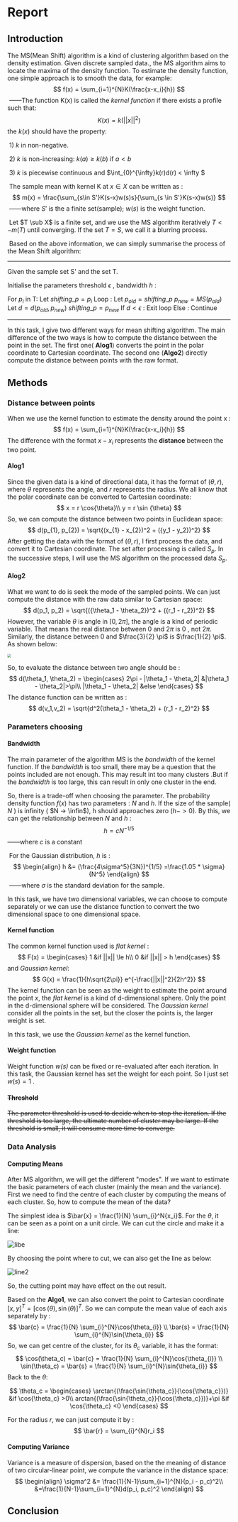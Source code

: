 # Report

## Introduction

The MS(Mean Shift) algorithm is a kind of clustering algorithm based on the density estimation. Given discrete sampled data., the MS algorithm aims to locate the maxima of the density function. To estimate the density function, one simple approach is to smooth the data,  for example:
$$
f(x) = \sum_{i=1}^{N}K(\frac{x-x_i}{h})
$$
​	——The function K(x) is called the *kernel function* if there exists a profile such that:
$$
K(x) = k(||x||^2)
$$
​	the $k(x)$ should have the property:

​	1) $k$ in non-negative.

​	2) $k$ is non-increasing: $k(a) \geq k(b)$ if $a < b$

​	3) $k$ is piecewise continuous and $\int_{0}^{\infty}k(r)d(r) < \infty $

​	The sample mean with kernel K at $x \in X$ can be written as :
$$
m(x) = \frac{\sum_{s\in S'}K(s-x)w(s)s}{\sum_{s \in S'}K(s-x)w(s)}
$$
​	——where $S'$ is the a finite set(sample); $w(s)$ is the weight function.

​	Let $T \sub X$ is a finite set, and we use the MS algorithm iteratively  $T <- m(T)$ until converging.  If the set $T = S$, we call it a blurring process.

​	Based on the above information, we can simply summarise the process of the Mean Shift algorithm:

---

Given the sample set S' and the set T.

Initialise the parameters threshold $\epsilon$ , bandwidth $h$ :

For $p_i$ in T:
	Let $shifting\_p = p_i$
	Loop :
		Let $p_{old} = shifting\_p$
		$p_{new} = MS(p_{old})$
		Let $d = d(p_{old}, p_{new})$
		$shifting\_p = p_{new}$
		If $d < \epsilon$ :
			Exit loop
		Else :
			Continue

---

In this task, I give two different ways for mean shifting algorithm. The main difference of the two ways is how to compute the distance between the point in the set. The first one( **Alog1**) converts the point in the polar coordinate to Cartesian coordinate. The second one (**Algo2**) directly compute the distance between points with the raw format.

## Methods

### Distance between points

When we use the kernel function to estimate the density around the point x :
$$
f(x) = \sum_{i=1}^{N}K(\frac{x-x_i}{h})
$$
The difference with the format $x - x_{i}$ represents the **distance** between the two point.

#### Alog1

Since the given data is a kind of directional data, it has the format of $(\theta, r)$, where $\theta$ represents the angle, and $r$ represents the radius. We all know that the polar coordinate can be converted to Cartesian coordinate:
$$
x = r \cos{\theta}\\
y = r \sin {\theta}
$$
So, we can compute the distance between two points in Euclidean space:
$$
d(p_{1}, p_{2}) = \sqrt{(x_{1} - x_{2})^2 + ({y_1 - y_2})^2}
$$
After getting the data with the format of $(\theta,r)$, I first process the data, and convert it to Cartesian coordinate. The set after processing is called $S_p$. In the successive steps, I will use the MS algorithm on the processed data $S_p$.

#### Alog2

What we want to do is seek the mode of the sampled points. We can just compute the distance with the raw data similar to  Cartesian space:
$$
d(p_1, p_2) = \sqrt{({\theta_1 - \theta_2})^2 + ({r_1 - r_2})^2}
$$
However, the variable $\theta$ is angle in $[0, 2 \pi]$, the angle is a kind of periodic variable. That means the real distance between $0$ and $2\pi$ is $0$ , not $2\pi$. Similarly, the distance between $0$ and $\frac{3}{2} \pi$ is $\frac{1}{2} \pi$. As shown below:

<img src="./\pictures\0-23.JPG" style="zoom:50%;" />

So, to evaluate the distance between two angle should be :
$$
d(\theta_1, \theta_2) =
\begin{cases}
2\pi - |\theta_1 - \theta_2| &|\theta_1 - \theta_2|>\pi\\
|\theta_1 - \theta_2|  &else
\end{cases}
$$
The distance function can be written as :
$$
d(v_1,v_2) = \sqrt{d^2(\theta_1 - \theta_2) + (r_1 - r_2)^2}
$$

### Parameters choosing

#### Bandwidth

The main parameter of the algorithm MS is the *bandwidth* of the kernel function. If the *bandwidth* is too small, there may be a question that the points included are not enough. This may result int too many clusters .But if the *bandwidth* is too large, this can result in only one cluster in the end.

So, there is a trade-off when choosing the parameter. The probability density function $f(x)$ has two parameters : $N$ and $h$. If the size of the sample( $N$ )  is infinity ( $N -> \infin$), h should approaches zero ($h -> 0$). By this, we can get the relationship between $N$ and $h$ :
$$
h = cN^{-1/5}
$$
​	——where $c$ is a constant

​	For the Gaussian distribution, $h$ is :
$$
\begin{align}
h &= (\frac{4\sigma^5}{3N})^{1/5}
=\frac{1.05 * \sigma}{N^5}
\end{align}
$$
​	——where $\sigma$ is the standard deviation for  the sample.

In this task, we have two dimensional variables, we can choose to compute separately or we can use the distance function to convert the two dimensional space to one dimensional space.

#### Kernel function

The common kernel function used is *flat kernel* :
$$
F(x) =
\begin{cases}
1 &if ||x|| \le h\\
0 &if ||x|| > h
\end{cases}
$$
and *Gaussian kernel*:
$$
G(x) = \frac{1}{h\sqrt{2\pi}} e^{-\frac{||x||^2}{2h^2}}
$$
The kernel function can be seen as the weight to estimate the point around the point $x$, the *flat kernel* is a kind of d-dimensional sphere. Only the point in the d-dimensional sphere will be considered. The *Gaussian kernel* consider all the points in the set, but the closer the points is, the larger weight is set.

In this task, we use the *Gaussian kernel* as the kernel function.

#### Weight function

Weight function *w(s)* can be fixed or re-evaluated after each iteration. In this task, the Gaussian kernel has set the weight for each point. So I just set $w(s) = 1$ .

#### ~~Threshold~~

~~The parameter threshold is used to decide when to stop the iteration. If the threshold is too large, the ultimate number of cluster may be large. If the threshold is small, it will consume more time to converge.~~

### Data Analysis

#### Computing Means

After MS algorithm, we will get the different "modes". If we want to estimate the basic parameters of each cluster (mainly the mean and the variance). First we need to find the centre of each cluster by computing the means of each cluster. So, how to compute the mean of the data?

The simplest idea is $\bar{x} = \frac{1}{N} \sum_{i}^N{x_i}$. For the $\theta$, it can be seen as a point on a unit circle. We can cut the circle and make it a line:

![libe](./pictures/line.JPG)

By choosing the point where to cut, we can also get the line as below:

![line2](./pictures/line2.JPG)

So, the cutting point may have effect on the out result.

Based on the **Algo1**, we can also convert the point to Cartesian coordinate $[x,y]^T = [\cos(\theta), \sin(\theta)]^T$. So we can compute the mean value of each axis separately by :
$$
\bar{c} = \frac{1}{N} \sum_{i}^{N}\cos{\theta_{i}} \\
\bar{s} = \frac{1}{N} \sum_{i}^{N}\sin{\theta_{i}}
$$
So, we can get centre of the cluster, for its $\theta_c$ variable, it has the format:
$$
\cos(\theta_c) = \bar{c} = \frac{1}{N} \sum_{i}^{N}\cos{\theta_{i}} \\
\sin(\theta_c) = \bar{s} = \frac{1}{N} \sum_{i}^{N}\sin{\theta_{i}}
$$
Back to the $\theta$:

$$
\theta_c = 
\begin{cases}
\arctan{(\frac{\sin{\theta_c}}{\cos{\theta_c}})} &if \cos{\theta_c} >0\\
arctan{(\frac{\sin{\theta_c}}{\cos{\theta_c}})}+\pi &if \cos{\theta_c} <0
\end{cases}
$$


For the radius $r$, we can just compute it by :
$$
\bar{r} = \sum_{i}^{N}r_i
$$

#### Computing Variance

Variance is a measure of dispersion, based on the the meaning of distance of two circular-linear point, we compute the variance in the distance space:
$$
\begin{align}
\sigma^2 &= \frac{1}{N-1}\sum_{i=1}^{N}(p_i - p_c)^2\\
&=\frac{1}{N-1}\sum_{i=1}^{N}d(p_i, p_c)^2
\end{align}
$$

## Conclusion